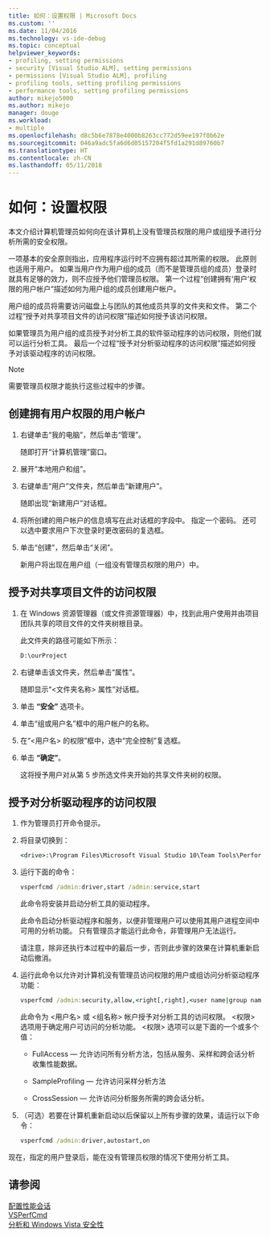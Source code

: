 ```yaml
---
title: 如何：设置权限 | Microsoft Docs
ms.custom: ''
ms.date: 11/04/2016
ms.technology: vs-ide-debug
ms.topic: conceptual
helpviewer_keywords:
- profiling, setting permissions
- security [Visual Studio ALM], setting permissions
- permissions [Visual Studio ALM], profiling
- profiling tools, setting profiling permissions
- performance tools, setting profiling permissions
author: mikejo5000
ms.author: mikejo
manager: douge
ms.workload:
- multiple
ms.openlocfilehash: d8c5b6e7878e4000b8263cc772d59ee197f0b62e
ms.sourcegitcommit: 046a9adc5fa6d6d05157204f5fd1a291d89760b7
ms.translationtype: HT
ms.contentlocale: zh-CN
ms.lasthandoff: 05/11/2018
---
```

# <a name="how-to-set-permissions"></a>如何：设置权限

本文介绍计算机管理员如何向在该计算机上没有管理员权限的用户或组授予进行分析所需的安全权限。

一项基本的安全原则指出，应用程序运行时不应拥有超过其所需的权限。 此原则也适用于用户。 如果当用户作为用户组的成员（而不是管理员组的成员）登录时就具有足够的效力，则不应授予他们管理员权限。 第一个过程“创建拥有‘用户’权限的用户帐户”描述如何为用户组的成员创建用户帐户。

用户组的成员将需要访问磁盘上与团队的其他成员共享的文件夹和文件。 第二个过程“授予对共享项目文件的访问权限”描述如何授予该访问权限。

如果管理员为用户组的成员授予对分析工具的软件驱动程序的访问权限，则他们就可以运行分析工具。 最后一个过程“授予对分析驱动程序的访问权限”描述如何授予对该驱动程序的访问权限。

> [!NOTE]
> 需要管理员权限才能执行这些过程中的步骤。

## <a name="to-create-a-user-account-that-has-user-permissions"></a>创建拥有用户权限的用户帐户

1. 右键单击“我的电脑”，然后单击“管理”。

     随即打开“计算机管理”窗口。

2. 展开“本地用户和组”。

3. 右键单击“用户”文件夹，然后单击“新建用户”。

     随即出现“新建用户”对话框。

4. 将所创建的用户帐户的信息填写在此对话框的字段中。 指定一个密码。 还可以选中要求用户下次登录时更改密码的复选框。

5. 单击“创建”，然后单击“关闭”。

     新用户将出现在用户组（一组没有管理员权限的用户）中。

## <a name="to-grant-access-to-shared-project-files"></a>授予对共享项目文件的访问权限

1. 在 Windows 资源管理器（或文件资源管理器）中，找到此用户使用并由项目团队共享的项目文件的文件夹树根目录。

     此文件夹的路径可能如下所示：

    ```cmd
    D:\ourProject
    ```

2. 右键单击该文件夹，然后单击“属性”。

     随即显示“\<文件夹名称> 属性”对话框。

3. 单击 **“安全”** 选项卡。

4. 单击“组或用户名”框中的用户帐户的名称。

5. 在“\<用户名> 的权限”框中，选中“完全控制”复选框。

6. 单击 **“确定”**。

     这将授予用户对从第 5 步所选文件夹开始的共享文件夹树的权限。

## <a name="to-grant-access-to-the-profiling-driver"></a>授予对分析驱动程序的访问权限

1. 作为管理员打开命令提示。

2. 将目录切换到：

    ```cmd
    <drive>:\Program Files\Microsoft Visual Studio 10\Team Tools\Performance Tools
    ```

3. 运行下面的命令：

    ```cmd
    vsperfcmd /admin:driver,start /admin:service,start
    ```

     此命令将安装并启动分析工具的驱动程序。

     此命令启动分析驱动程序和服务，以便非管理用户可以使用其用户进程空间中可用的分析功能。 只有管理员才能运行此命令，非管理用户无法运行。

     请注意，除非还执行本过程中的最后一步，否则此步骤的效果在计算机重新启动后撤消。

4. 运行此命令以允许对计算机没有管理员访问权限的用户或组访问分析驱动程序功能：

    ```cmd
    vsperfcmd /admin:security,allow,<right[,right],<user name|group name>
    ```

     此命令为 \<用户名> 或 \<组名称> 帐户授予对分析工具的访问权限。 \<权限> 选项用于确定用户可访问的分析功能。 \<权限> 选项可以是下面的一个或多个值：

    - FullAccess — 允许访问所有分析方法，包括从服务、采样和跨会话分析收集性能数据。

    - SampleProfiling — 允许访问采样分析方法

    - CrossSession — 允许访问分析服务所需的跨会话分析。

5. （可选）若要在计算机重新启动以后保留以上所有步骤的效果，请运行以下命令：

    ```cmd
    vsperfcmd /admin:driver,autostart,on
    ```

 现在，指定的用户登录后，能在没有管理员权限的情况下使用分析工具。

## <a name="see-also"></a>请参阅

[配置性能会话](../profiling/configuring-performance-sessions.md)  
[VSPerfCmd](../profiling/vsperfcmd.md)  
[分析和 Windows Vista 安全性](../profiling/profiling-and-windows-vista-security.md)